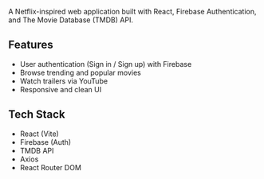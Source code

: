 A Netflix-inspired web application built with React, Firebase Authentication, and The Movie Database (TMDB) API.

## Features

- User authentication (Sign in / Sign up) with Firebase
- Browse trending and popular movies
- Watch trailers via YouTube
- Responsive and clean UI

## Tech Stack

- React (Vite)
- Firebase (Auth)
- TMDB API
- Axios
- React Router DOM
